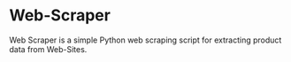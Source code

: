 # Web-Scraper
Web Scraper is a simple Python web scraping script for extracting product data from Web-Sites.
